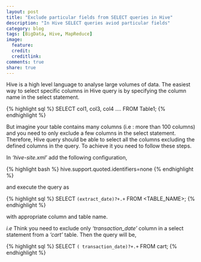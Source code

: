 ```yaml
---
layout: post
title: "Exclude particular fields from SELECT queries in Hive"
description: "In Hive SELECT queries aviod particular fields"
category: blog
tags: [BigData, Hive, MapReduce]
image:
  feature: 
  credit:
  creditlink:
comments: true
share: true
---
```


Hive is a high level language to analyse large volumes of data. The easiest way to select specific columns in Hive query is by specifying the column name in the select statement.

{% highlight sql %}
SELECT col1, col3, col4 .... 
FROM Table1;
{% endhighlight %}

But imagine your table contains many columns (i.e : more than 100 columns) and you need to only exclude a few columns in the select statement. Therefore, Hive query should be able to select all the columns excluding the defined columns in the query. To achieve it you need to follow these steps.

In _‘hive-site.xml’_ add the following configuration,

{% highlight bash %}
hive.support.quoted.identifiers=none
{% endhighlight %}

and execute the query as 

{% highlight sql %}
SELECT `(extract_date)?+.+` FROM <TABLE_NAME>;
{% endhighlight %}

with appropriate column and table name.

_i.e_ Think you need to exclude only _‘transaction_date’_ column in a select statement from a _‘cart’_ table. Then the query will be,

{% highlight sql %}
SELECT `( transaction_date)?+.+`
FROM cart;
{% endhighlight %}
